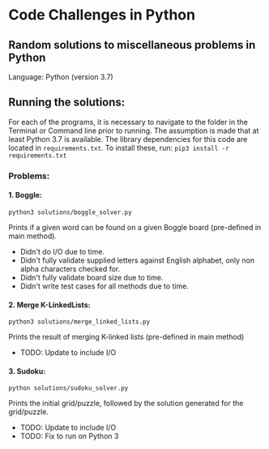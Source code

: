 # Code Challenges in Python
## Random solutions to miscellaneous problems in Python  
Language: Python (version 3.7)


## Running the solutions:
For each of the programs, it is necessary to navigate to the folder in the Terminal or Command line prior to running. The assumption is made that at least Python 3.7 is available. The library dependencies for this code are located in `requirements.txt`. To install these, run:
`pip3 install -r requirements.txt`

### Problems:
#### 1. Boggle:
`python3 solutions/boggle_solver.py`

Prints if a given word can be found on a given Boggle board (pre-defined in main method).
- Didn't do I/O due to time.
- Didn't fully validate supplied letters against English alphabet, only non alpha characters checked for.
- Didn't fully validate board size due to time.
- Didn't write test cases for all methods due to time.

#### 2. Merge K-LinkedLists:
`python3 solutions/merge_linked_lists.py`

Prints the result of merging K-linked lists (pre-defined in main method)
- TODO: Update to include I/O


#### 3. Sudoku:
`python solutions/sudoku_solver.py`

Prints the initial grid/puzzle, followed by the solution generated for the grid/puzzle. 
- TODO: Update to include I/O
- TODO: Fix to run on Python 3
